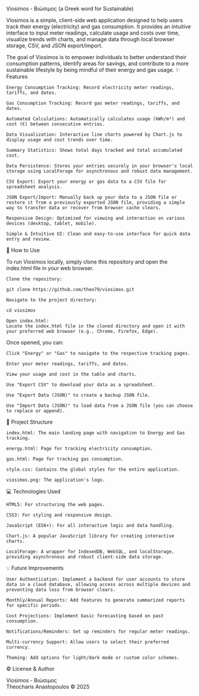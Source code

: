 Viosimos - Βιώσιμος (a Greek word for Sustainable)

Viosimos is a simple, client-side web application designed to help users track their energy (electricity) and gas consumption. It provides an intuitive interface to input meter readings, calculate usage and costs over time, visualize trends with charts, and manage data through local browser storage, CSV, and JSON export/import.

The goal of Viosimos is to empower individuals to better understand their consumption patterns, identify areas for savings, and contribute to a more sustainable lifestyle by being mindful of their energy and gas usage.
✨ Features

    Energy Consumption Tracking: Record electricity meter readings, tariffs, and dates.

    Gas Consumption Tracking: Record gas meter readings, tariffs, and dates.

    Automated Calculations: Automatically calculates usage (kWh/m³) and cost (€) between consecutive entries.

    Data Visualization: Interactive line charts powered by Chart.js to display usage and cost trends over time.

    Summary Statistics: Shows total days tracked and total accumulated cost.

    Data Persistence: Stores your entries securely in your browser's local storage using LocalForage for asynchronous and robust data management.

    CSV Export: Export your energy or gas data to a CSV file for spreadsheet analysis.

    JSON Export/Import: Manually back up your data to a JSON file or restore it from a previously exported JSON file, providing a simple way to transfer data or recover from browser cache clears.

    Responsive Design: Optimized for viewing and interaction on various devices (desktop, tablet, mobile).

    Simple & Intuitive UI: Clean and easy-to-use interface for quick data entry and review.

🚀 How to Use

To run Viosimos locally, simply clone this repository and open the index.html file in your web browser.

    Clone the repository:

    git clone https://github.com/theo79/viosimos.git

    Navigate to the project directory:

    cd viosimos

    Open index.html:
    Locate the index.html file in the cloned directory and open it with your preferred web browser (e.g., Chrome, Firefox, Edge).

Once opened, you can:

    Click "Energy" or "Gas" to navigate to the respective tracking pages.

    Enter your meter readings, tariffs, and dates.

    View your usage and cost in the table and charts.

    Use "Export CSV" to download your data as a spreadsheet.

    Use "Export Data (JSON)" to create a backup JSON file.

    Use "Import Data (JSON)" to load data from a JSON file (you can choose to replace or append).

📁 Project Structure

    index.html: The main landing page with navigation to Energy and Gas tracking.

    energy.html: Page for tracking electricity consumption.

    gas.html: Page for tracking gas consumption.

    style.css: Contains the global styles for the entire application.

    viosimos.png: The application's logo.

💻 Technologies Used

    HTML5: For structuring the web pages.

    CSS3: For styling and responsive design.

    JavaScript (ES6+): For all interactive logic and data handling.

    Chart.js: A popular JavaScript library for creating interactive charts.

    LocalForage: A wrapper for IndexedDB, WebSQL, and localStorage, providing asynchronous and robust client-side data storage.

💡 Future Improvements

    User Authentication: Implement a backend for user accounts to store data in a cloud database, allowing access across multiple devices and preventing data loss from browser clears.

    Monthly/Annual Reports: Add features to generate summarized reports for specific periods.

    Cost Projections: Implement basic forecasting based on past consumption.

    Notifications/Reminders: Set up reminders for regular meter readings.

    Multi-currency Support: Allow users to select their preferred currency.

    Theming: Add options for light/dark mode or custom color schemes.

©️ License & Author

Viosimos - Βιώσιμος<br />
Theocharis Anastopoulos © 2025
